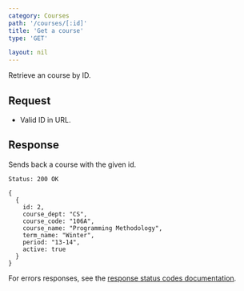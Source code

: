 ```yaml
---
category: Courses
path: '/courses/[:id]'
title: 'Get a course'
type: 'GET'

layout: nil
---
```


Retrieve an course by ID.

## Request

* Valid ID in URL.

## Response

Sends back a course with the given id.

```Status: 200 OK```
```
{
  {
    id: 2,
    course_dept: "CS",
    course_code: "106A",
    course_name: "Programming Methodology",
    term_name: "Winter",
    period: "13-14",
    active: true
  }
}
```

For errors responses, see the [response status codes documentation](#response-status-codes).
